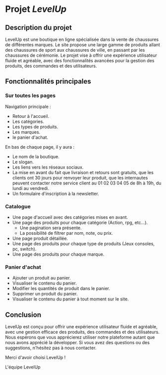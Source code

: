 # Projet _LevelUp_

## Description du projet

LevelUp est une boutique en ligne spécialisée dans la vente de chaussures de différentes marques. Le site propose une large gamme de produits allant des chaussures de sport aux chaussures de ville, en passant par les chaussures de cérémonie. Le projet vise à offrir une expérience utilisateur fluide et agréable, avec des fonctionnalités avancées pour la gestion des produits, des commandes et des utilisateurs.

## Fonctionnalités principales

### Sur toutes les pages

Navigation principale :

- Retour à l'accueil.
- Les catégories.
- Les types de produits.
- Les marques.
- le panier d'achat.

En bas de chaque page, il y aura :

- Le nom de la boutique.
- Le slogan.
- Les liens vers les réseaux sociaux.
- La mise en avant du fait que livraison et retours sont gratuits, que les clients ont 30 jours pour renvoyer leur produit, que les internautes peuvent contacter notre service client au 01 02 03 04 05 de 8h à 19h, du lundi au vendredi.
- Un formulaire d'inscription à la newsletter.

### Catalogue

- Une page d'accueil avec des catégories mises en avant.
- Une page des produits pour chaque catégorie (Action, rpg, etc...).
  - Une pagination sera présente.
  - La possibilité de filtrer par nom, note, ou prix.
- Une page produit détaillée.
- Une page des produits pour chaque type de produits (Jeux consoles, pc, switch).
- Une page des produits pour chaque marque.

### Panier d'achat

- Ajouter un produit au panier.
- Visualiser le contenu du panier.
- Modifier les quantités de produit dans le panier.
- Supprimer un produit du panier.
- Visualiser le contenu du panier à tout moment sur le site.

## Conclusion

LevelUp est conçu pour offrir une expérience utilisateur fluide et agréable, avec une gestion efficace des produits, des commandes et des utilisateurs. Nous espérons que vous apprécierez utiliser notre plateforme autant que nous avons apprécié la développer. Si vous avez des questions ou des suggestions, n'hésitez pas à nous contacter.

Merci d'avoir choisi LevelUp !

L'équipe LevelUp


